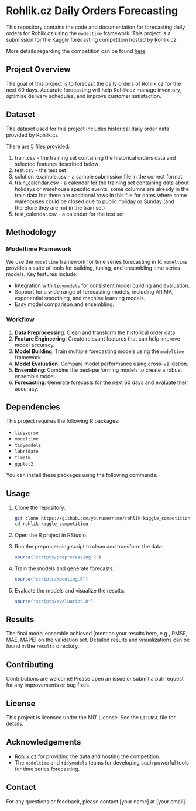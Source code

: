 
# Rohlik.cz Daily Orders Forecasting

This repository contains the code and documentation for forecasting daily orders for Rohlik.cz using the `modeltime` framework. This project is a submission for the Kaggle forecasting competition hosted by Rohlik.cz.

More details regarding the competition can be found [here](https://www.kaggle.com/competitions/rohlik-orders-forecasting-challenge)

## Project Overview

The goal of this project is to forecast the daily orders of Rohlik.cz for the next 60 days. Accurate forecasting will help Rohlik.cz manage inventory, optimize delivery schedules, and improve customer satisfaction.

## Dataset

The dataset used for this project includes historical daily order data provided by Rohlik.cz.

There are 5 files provided:
   1. train.csv - the training set containing the historical orders data and selected features described below
   2. test.csv - the test set
   3. solution_example.csv - a sample submission file in the correct format
   4. train_calendar.csv - a calendar for the training set containing data about holidays or warehouse specific events, some columns are already in the train data but there are additional rows in this file for dates where some warehouses could be closed due to public holiday or Sunday (and therefore they are not in the train set)
   5. test_calendar.csv - a calendar for the test set

## Methodology

### Modeltime Framework

We use the `modeltime` framework for time series forecasting in R. `modeltime` provides a suite of tools for building, tuning, and ensembling time series models. Key features include:

- Integration with `tidymodels` for consistent model building and evaluation.
- Support for a wide range of forecasting models, including ARIMA, exponential smoothing, and machine learning models.
- Easy model comparison and ensembling.

### Workflow

1. **Data Preprocessing**: Clean and transform the historical order data.
2. **Feature Engineering**: Create relevant features that can help improve model accuracy.
3. **Model Building**: Train multiple forecasting models using the `modeltime` framework.
4. **Model Evaluation**: Compare model performance using cross-validation.
5. **Ensembling**: Combine the best-performing models to create a robust ensemble model.
6. **Forecasting**: Generate forecasts for the next 60 days and evaluate their accuracy.

## Dependencies

This project requires the following R packages:

- `tidyverse`
- `modeltime`
- `tidymodels`
- `lubridate`
- `timetk`
- `ggplot2`

You can install these packages using the following commands:

## Usage

1. Clone the repository:
   ```sh
   git clone https://github.com/yourusername/rohlik-kaggle_competition.git
   cd rohlik-kaggle_competition
   ```

2. Open the R project in RStudio.

3. Run the preprocessing script to clean and transform the data:
   ```R
   source("scripts/preprocessing.R")
   ```

4. Train the models and generate forecasts:
   ```R
   source("scripts/modeling.R")
   ```

5. Evaluate the models and visualize the results:
   ```R
   source("scripts/evaluation.R")
   ```

## Results

The final model ensemble achieved [mention your results here, e.g., RMSE, MAE, MAPE] on the validation set. Detailed results and visualizations can be found in the `results` directory.

## Contributing

Contributions are welcome! Please open an issue or submit a pull request for any improvements or bug fixes.

## License

This project is licensed under the MIT License. See the `LICENSE` file for details.

## Acknowledgements

- [Rohlik.cz](https://www.rohlik.cz) for providing the data and hosting the competition.
- The `modeltime` and `tidymodels` teams for developing such powerful tools for time series forecasting.

## Contact

For any questions or feedback, please contact [your name] at [your email].
